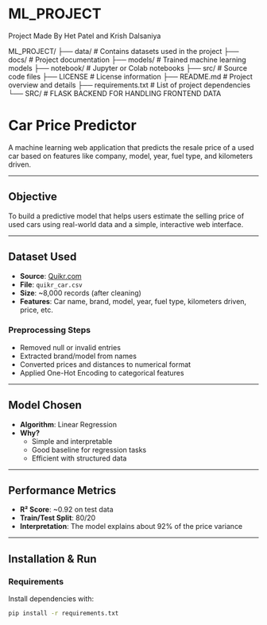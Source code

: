 # ML_PROJECT
Project Made By Het Patel and Krish Dalsaniya

ML_PROJECT/
├── data/               # Contains datasets used in the project
├── docs/               # Project documentation
├── models/             # Trained machine learning models
├── notebook/           # Jupyter or Colab notebooks
├── src/                # Source code files
├── LICENSE             # License information
├── README.md           # Project overview and details
├── requirements.txt    # List of project dependencies
└── SRC/                # FLASK BACKEND FOR HANDLING FRONTEND DATA


# Car Price Predictor

A machine learning web application that predicts the resale price of a used car based on features like company, model, year, fuel type, and kilometers driven.

---

##  Objective

To build a predictive model that helps users estimate the selling price of used cars using real-world data and a simple, interactive web interface.

---

##  Dataset Used

- **Source**: [Quikr.com](https://www.quikr.com)
- **File**: `quikr_car.csv`
- **Size**: ~8,000 records (after cleaning)
- **Features**: Car name, brand, model, year, fuel type, kilometers driven, price, etc.

###  Preprocessing Steps

- Removed null or invalid entries
- Extracted brand/model from names
- Converted prices and distances to numerical format
- Applied One-Hot Encoding to categorical features

---

## Model Chosen

- **Algorithm**: Linear Regression
- **Why?**
  - Simple and interpretable
  - Good baseline for regression tasks
  - Efficient with structured data

---

##  Performance Metrics

- **R² Score**: ~0.92 on test data
- **Train/Test Split**: 80/20
- **Interpretation**: The model explains about 92% of the price variance

---

##  Installation & Run

###  Requirements

Install dependencies with:
```bash
pip install -r requirements.txt
